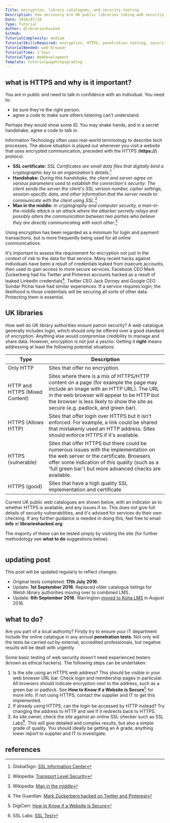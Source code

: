 ```yaml
---
Title: encryption, library catalogues, and security testing
Description: how seriously are UK public libraries taking web security, and how can it be tested?
Date: 2016/07/18
Type: Tutorial
Author: @librarieshacked
GitHub: 
TutorialComplexity: medium
TutorialSkillsRequired: encryption, HTTPS, penetration testing, security
TutorialNeeded: web browser
TutorialTime: 1 hour
TutorialType: WebDevelopment
Template: tutorialpagehttpsgrading
---
```


## what is HTTPS and why is it important?

You are in public and need to talk in confidence with an individual.  You need to:

- be sure they're the right person.
- agree a code to make sure others listening can't understand.

Perhaps they would show some ID.  You may shake hands, and in a secret handshake, agree a code to talk in.

Information Technology often uses real-world terminology to describe tech processes.  The above situation is played out whenever you visit a website that uses encrypted communication, preceded with the HTTPS (**https://**) protocol.

- **SSL certificate:** *SSL Certificates are small data files that digitally bind a cryptographic key to an organization’s details.*[^1]
- **Handshake:** *During this handshake, the client and server agree on various parameters used to establish the connection's security: The client sends the server the client's SSL version number, cipher settings, session-specific data, and other information that the server needs to communicate with the client using SSL.*[^2]
- **Man in the middle:** *In cryptography and computer security, a man-in-the-middle attack is an attack where the attacker secretly relays and possibly alters the communication between two parties who believe they are directly communicating with each other.*[^3]

Using encryption has been regarded as a minimum for login and payment transactions, but is more frequently being used for all online communications. 

It's important to assess the requirement for encryption not just in the context of risk to the data for that service.  Many recent hacks against individuals have been a result of credentials leaked from insecure accounts, then used to gain access to more secure services.  Facebook CEO Mark Zuckerberg had his Twitter and Pinterest accounts hacked as a result of leaked LinkedIn credentials[^4].  Twitter CEO Jack Dorney and Google CEO Sundar Pichai have had similar experiences.  If a service requires login, the likelihood is those credentials will be securing all sorts of other data.  Protecting them is essential.

## UK libraries

How well do UK library authorities ensure patron security?  A web catalogue generally includes login, which should only be offered over a good standard of encryption.  Anything else would compromise credibility to manage and share data.
However, encryption is not just a yes/no.  Getting it **right** means addressing at least the following potential situations:

| Type | Description |
| ---- | ----------- |
| Only HTTP | Sites that offer no encryption. |
| HTTP and HTTPS (Mixed Content) | Sites where there is a mix of HTTPS/HTTP content on a page (for example the page may include an image with an HTTP URL).  The URL in the web browser will appear to be HTTP but the browser is less likely to show the site as secure (e.g. padlock, and green bar). |
| HTTPS (Allows HTTP) | Sites that offer login over HTTPS but it isn't enforced.  For example, a link could be shared that mistakenly used an HTTP address.  Sites should enforce HTTPS if it's available. |
| HTTPS (vulnerable) | Sites that offer HTTPS but there could be numerous issues with the implementation on the web server or the certificate.  Browsers offer some indication of this quality (such as a 'full green bar') but more advanced checks are available. |
| HTTPS (good) | Sites that have a high quality SSL implementation and certificate |

Current UK public web catalogues are shown below, with an indicator as to whether HTTPS is available, and any issues if so.  This does not give full details of security vulnerabilities, and it's advised for services do their own checking.  If any further guidance is needed in doing this, feel free to email **info** at **librarieshacked.org**.

The majority of these can be tested simply by visiting the site (for further methodology see **what to do** suggestions below).

<div class="table-responsive">
    <table id="tblCatalogues"></table>
</div>

## updating post

This post will be updated regularly to reflect changes.

- Original tests completed: **17th July 2016**.
- Update: **1st September 2016**.  Replaced older catalogue listings for Welsh library authorities moving over to combined LMS.
- Update: **6th September 2016**. Warrington [moved to Koha LMS](https://livewirewarrington.co.uk/news/library/1025-livewire-introduce-new-library-management-system) in August 2016.

## what to do?

Are you part of a local authority?  Firstly try to ensure your IT department include the online catalogue in any annual **penetration tests**.  Not only will the tests be carried out by external, accredited professionals, but negative results will be dealt with urgently.

Some basic testing of web security doesn't need experienced testers (known as ethical hackers).  The following steps can be undertaken:

1. Is the site using an HTTPS web address?  This should be visible in your web browser URL bar.  Check login and membership pages in particular.  All browsers should indicate encryption next to the address, such as a green bar or padlock.  See **How to Know if a Website is Secure**[^5] for more info.  If not using HTTPS, contact the supplier and IT to get this implemented.
2. If already using HTTPS, can the login be accessed by HTTP instead? Try changing the address to HTTP and see if it redirects back to HTTPS.
3. As site owner, check the site against an online SSL checker such as SSL Labs[^6].  This will give detailed and complex results, but also a simple grade of quality.  You should ideally be getting an A grade, anything lower report to supplier and IT to investigate.

## references

[^1]: GlobalSign: [SSL Information Center](https://www.globalsign.com/en/ssl-information-center/what-is-an-ssl-certificate/)
[^2]: Wikipedia: [Transport Level Security](https://en.wikipedia.org/wiki/Transport_Layer_Security)
[^3]: Wikipedia: [Man in the middle](https://en.wikipedia.org/wiki/Man-in-the-middle_attack)
[^4]: The Guardian: [Mark Zuckerberg hacked on Twitter and Pinterest](https://www.theguardian.com/technology/2016/jun/06/mark-zuckerberg-hacked-on-twitter-and-pinterest)
[^5]: DigiCert: [How to Know if a Website is Secure](https://blog.digicert.com/buy-site-know-website-secure/)
[^6]: SSL Labs: [SSL Test](https://www.ssllabs.com/ssltest/)
